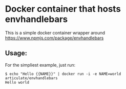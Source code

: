 # Docker container that hosts envhandlebars

This is a simple docker container wrapper around https://www.npmjs.com/package/envhandlebars

## Usage:

For the simpliest example, just run:

```
$ echo "Hello {{NAME}}" | docker run -i -e NAME=world articulate/envhandlebars
Hello world
```
